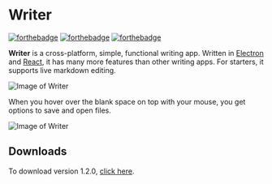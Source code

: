 # Writer
[![forthebadge](https://forthebadge.com/images/badges/made-with-javascript.svg)](https://forthebadge.com) [![forthebadge](https://forthebadge.com/images/badges/built-by-developers.svg)](https://forthebadge.com) [![forthebadge](https://forthebadge.com/images/badges/built-with-grammas-recipe.svg)](https://forthebadge.com)

**Writer** is a cross-platform, simple, functional writing app. Written in [Electron](https://www.electronjs.org) and [React](https://reactjs.org), it has many more features than other writing apps. For starters, it supports live markdown editing.

![Image of Writer](https://i.imgur.com/vvt8vX0.png)

When you hover over the blank space on top with your mouse, you get options to save and open files.

![Image of Writer](https://i.imgur.com/KzdMPlS.gif)
## Downloads
To download version 1.2.0, [click here](https://github.com/ismaeelakram/Writer/releases).




